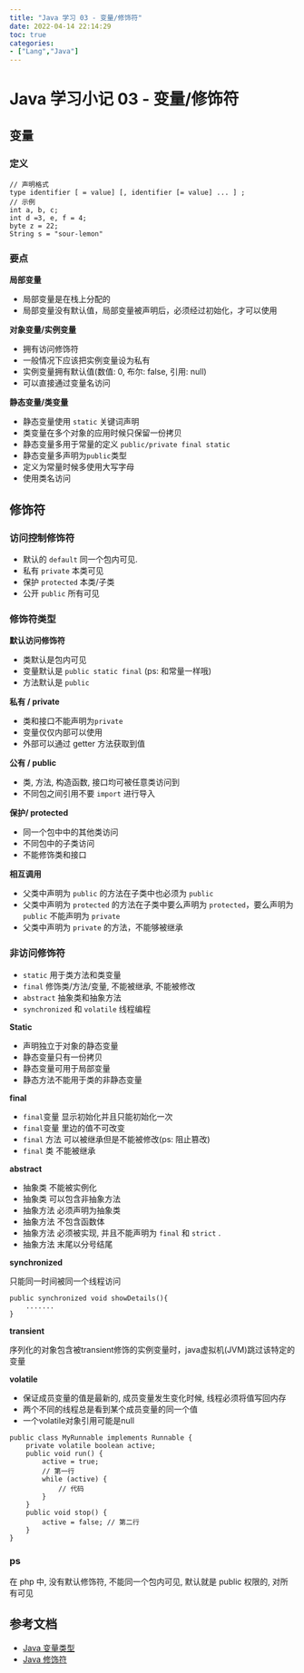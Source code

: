 ```yaml
---
title: "Java 学习 03 - 变量/修饰符"
date: 2022-04-14 22:14:29
toc: true
categories:
- ["Lang","Java"]
---
```


# Java 学习小记 03 - 变量/修饰符




## 变量

### 定义
```
// 声明格式
type identifier [ = value] [, identifier [= value] ... ] ;
// 示例
int a, b, c;
int d =3, e, f = 4;
byte z = 22;
String s = "sour-lemon"
```

### 要点
**局部变量**

- 局部变量是在栈上分配的
- 局部变量没有默认值，局部变量被声明后，必须经过初始化，才可以使用

**对象变量/实例变量**

- 拥有访问修饰符
- 一般情况下应该把实例变量设为私有
- 实例变量拥有默认值(数值: 0, 布尔: false, 引用: null)
- 可以直接通过变量名访问

**静态变量/类变量**

- 静态变量使用 `static` 关键词声明
- 类变量在多个对象的应用时候只保留一份拷贝
- 静态变量多用于常量的定义 `public/private final static`
- 静态变量多声明为`public`类型
- 定义为常量时候多使用大写字母
- 使用类名访问

## 修饰符

### 访问控制修饰符

- 默认的 `default` 同一个包内可见.
- 私有 `private` 本类可见
- 保护 `protected` 本类/子类
- 公开 `public` 所有可见

### 修饰符类型
**默认访问修饰符**

- 类默认是包内可见
- 变量默认是 `public static final` (ps: 和常量一样哦)
- 方法默认是 `public`

**私有 / private**

- 类和接口不能声明为`private`
- 变量仅仅内部可以使用
- 外部可以通过 getter 方法获取到值

**公有 / public**

- 类, 方法, 构造函数, 接口均可被任意类访问到
- 不同包之间引用不要 `import` 进行导入

**保护/ protected**

- 同一个包中中的其他类访问
- 不同包中的子类访问
- 不能修饰类和接口

**相互调用**

- 父类中声明为 `public` 的方法在子类中也必须为 `public`
- 父类中声明为 `protected` 的方法在子类中要么声明为 `protected`，要么声明为 `public` 不能声明为 `private`
- 父类中声明为 `private` 的方法，不能够被继承

### 非访问修饰符

- `static` 用于类方法和类变量
- `final` 修饰类/方法/变量, 不能被继承, 不能被修改
- `abstract` 抽象类和抽象方法
- `synchronized` 和 `volatile` 线程编程

**Static**

- 声明独立于对象的静态变量
- 静态变量只有一份拷贝
- 静态变量可用于局部变量
- 静态方法不能用于类的非静态变量

**final**

- `final`变量 显示初始化并且只能初始化一次
- `final`变量 里边的值不可改变
- `final` 方法 可以被继承但是不能被修改(ps: 阻止篡改)
- `final` 类 不能被继承

**abstract**

- 抽象类 不能被实例化
- 抽象类 可以包含非抽象方法
- 抽象方法 必须声明为抽象类
- 抽象方法 不包含函数体
- 抽象方法 必须被实现, 并且不能声明为 `final` 和 `strict` .
- 抽象方法 末尾以分号结尾

**synchronized**

只能同一时间被同一个线程访问
```
public synchronized void showDetails(){
    .......
}
```
**transient**

序列化的对象包含被transient修饰的实例变量时，java虚拟机(JVM)跳过该特定的变量

**volatile**

- 保证成员变量的值是最新的, 成员变量发生变化时候, 线程必须将值写回内存
- 两个不同的线程总是看到某个成员变量的同一个值
- 一个volatile对象引用可能是null
```
public class MyRunnable implements Runnable {
    private volatile boolean active;
    public void run() {
        active = true;
        // 第一行 
        while (active) {
            // 代码
        }
    }
    public void stop() {
        active = false; // 第二行
    }
}
```

### ps
在 php 中, 没有默认修饰符, 不能同一个包内可见, 默认就是 public 权限的, 对所有可见

## 参考文档

- [Java 变量类型](http://www.runoob.com/java/java-variable-types.html)
- [Java 修饰符](http://www.runoob.com/java/java-modifier-types.html)

